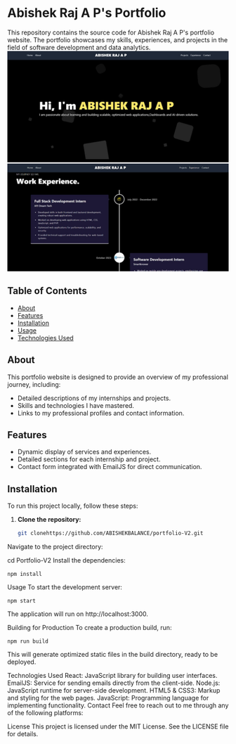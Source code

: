 # Abishek Raj A P's Portfolio

This repository contains the source code for Abishek Raj A P's portfolio website. The portfolio showcases my skills, experiences, and projects in the field of software development and data analytics.
![](preview1.jpg)
![](preview2.jpg)
## Table of Contents
- [About](#about)
- [Features](#features)
- [Installation](#installation)
- [Usage](#usage)
- [Technologies Used](#technologies-used)

## About

This portfolio website is designed to provide an overview of my professional journey, including:
- Detailed descriptions of my internships and projects.
- Skills and technologies I have mastered.
- Links to my professional profiles and contact information.

## Features

- Dynamic display of services and experiences.
- Detailed sections for each internship and project.
- Contact form integrated with EmailJS for direct communication.

## Installation

To run this project locally, follow these steps:

1. **Clone the repository:**

   ```sh
   git clonehttps://github.com/ABISHEKBALANCE/portfolio-V2.git
Navigate to the project directory:


cd Portfolio-V2
Install the dependencies:

  ```
npm install
 ```
Usage
To start the development server:
 ```
npm start
 ```
The application will run on http://localhost:3000.

Building for Production
To create a production build, run:

 ```
npm run build
 ```
This will generate optimized static files in the build directory, ready to be deployed.

Technologies Used
React: JavaScript library for building user interfaces.
EmailJS: Service for sending emails directly from the client-side.
Node.js: JavaScript runtime for server-side development.
HTML5 & CSS3: Markup and styling for the web pages.
JavaScript: Programming language for implementing functionality.
Contact
Feel free to reach out to me through any of the following platforms:


License
This project is licensed under the MIT License. See the LICENSE file for details.
